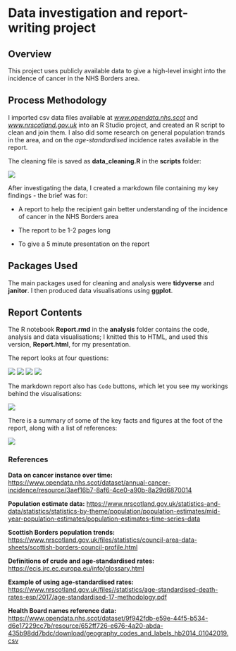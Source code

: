# Data investigation and report-writing project





## Overview

This project uses publicly available data to give a high-level insight into the incidence of cancer in the NHS Borders area.



## Process Methodology

I imported csv data files available at  *www.opendata.nhs.scot* and *www.nrscotland.gov.uk* into an R Studio project, and created an R script to clean and join them. I also did some research on general population trands in the area, and on the *age-standardised* incidence rates available in the report.

The cleaning file is saved as **data_cleaning.R** in the **scripts** folder:

<img src = "images/data_cleaning.png">


After investigating the data, I created a markdown file containing my key findings - the brief was for:

* A report to help the recipient gain better understanding of the incidence of cancer in the NHS Borders area

* The report to be 1-2 pages long

* To give a 5 minute presentation on the report



## Packages Used

The main packages used for cleaning and analysis were **tidyverse** and **janitor**. I then produced data visualisations using  **ggplot**.


## Report Contents 

The R notebook **Report.rmd** in the **analysis** folder contains the code, analysis and data visualisations; I knitted this to HTML, and used this version, **Report.html**, for my presentation. 

The report looks at four  questions:


<img src = "images/population_over_time.png">

<img src = "images/number_of_cancer_cases_over_time.png">

<img src = "images/cancer_types.png">

<img src = "images/crude_vs_age_standardised_rate.png">

The markdown report also has `Code` buttons, which let you see my workings behind the visualisations:

<img src = "images/code_button.png">


There is a summary of some of the key facts and figures at the foot of the report, along with a list of references:

<img src = "images/summary_refs.png">






### References

**Data on cancer instance over time:** https://www.opendata.nhs.scot/dataset/annual-cancer-incidence/resource/3aef16b7-8af6-4ce0-a90b-8a29d6870014

**Population estimate data:** https://www.nrscotland.gov.uk/statistics-and-data/statistics/statistics-by-theme/population/population-estimates/mid-year-population-estimates/population-estimates-time-series-data

**Scottish Borders population trends:** https://www.nrscotland.gov.uk/files/statistics/council-area-data-sheets/scottish-borders-council-profile.html

**Definitions of crude and age-standardised rates:** https://ecis.jrc.ec.europa.eu/info/glossary.html

**Example of using age-standardised rates:** https://www.nrscotland.gov.uk/files//statistics/age-standardised-death-rates-esp/2017/age-standardised-17-methodology.pdf

**Health Board names reference data:** https://www.opendata.nhs.scot/dataset/9f942fdb-e59e-44f5-b534-d6e17229cc7b/resource/652ff726-e676-4a20-abda-435b98dd7bdc/download/geography_codes_and_labels_hb2014_01042019.csv